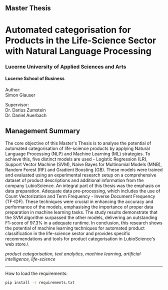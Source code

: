 ## Master Thesis 

# Automated categorisation for Products in the Life-Science Sector with Natural Language Processing

### Lucerne University of Applied Sciences and Arts
#### Lucerne School of Business

Author:\
Simon Glauser

Supervisor:\
Dr. Darius Zumstein\
Dr. Daniel Auerbach

## Management Summary

The core objective of this Master's Thesis is to analyse the potential of automated categorisation of life-science products by applying Natural Language Processing (NLP) and Machine Learning (ML) strategies. To achieve this, five distinct models are used - Logistic Regression (LR), Support Vector Machine (SVM), Naive Bayes for Multinomial Models (MNB), Random Forest (RF) and Gradient Boosting (GB). These models were trained and evaluated using an experimental research setup on a comprehensive dataset of product descriptions and additional information from the company LubioScience. An integral part of this thesis was the emphasis on data preparation. Adequate data pre-processing, which includes the use of Count Vectorization and Term Frequency - Inverse Document Frequency (TF-IDF). These techniques were crucial in enhancing the accuracy and performance of the models, emphasising the importance of proper data preparation in machine learning tasks. The study results demonstrate that the SVM algorithm surpassed the other models, delivering an outstanding F1-score of 97.3\% in a adequate runtime. In conclusion, this research shows the potential of machine learning techniques for automated product classification in the life-science sector and provides specific recommendations and tools for product categorisation in LubioScience's web store.\

*product categorisation, text analytics, machine learning, artificial intelligence, life-science*

_____________________________

How to load the requirements:

```bash
pip install -r requirements.txt
```
